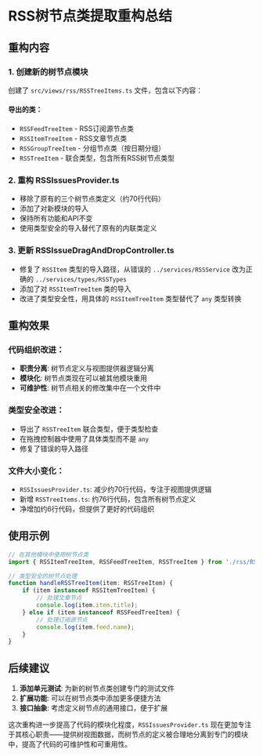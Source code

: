 # RSS树节点类提取重构总结

## 重构内容

### 1. 创建新的树节点模块
创建了 `src/views/rss/RSSTreeItems.ts` 文件，包含以下内容：

#### 导出的类：
- `RSSFeedTreeItem` - RSS订阅源节点类
- `RSSItemTreeItem` - RSS文章节点类  
- `RSSGroupTreeItem` - 分组节点类（按日期分组）
- `RSSTreeItem` - 联合类型，包含所有RSS树节点类型

### 2. 重构 RSSIssuesProvider.ts
- 移除了原有的三个树节点类定义（约70行代码）
- 添加了对新模块的导入
- 保持所有功能和API不变
- 使用类型安全的导入替代了原有的内联类定义

### 3. 更新 RSSIssueDragAndDropController.ts
- 修复了 `RSSItem` 类型的导入路径，从错误的 `../services/RSSService` 改为正确的 `../services/types/RSSTypes`
- 添加了对 `RSSItemTreeItem` 类的导入
- 改进了类型安全性，用具体的 `RSSItemTreeItem` 类型替代了 `any` 类型转换

## 重构效果

### 代码组织改进：
- **职责分离**: 树节点定义与视图提供器逻辑分离
- **模块化**: 树节点类现在可以被其他模块重用
- **可维护性**: 树节点相关的修改集中在一个文件中

### 类型安全改进：
- 导出了 `RSSTreeItem` 联合类型，便于类型检查
- 在拖拽控制器中使用了具体类型而不是 `any`
- 修复了错误的导入路径

### 文件大小变化：
- `RSSIssuesProvider.ts`: 减少约70行代码，专注于视图提供逻辑
- 新增 `RSSTreeItems.ts`: 约76行代码，包含所有树节点定义
- 净增加约6行代码，但提供了更好的代码组织

## 使用示例

```typescript
// 在其他模块中使用树节点类
import { RSSItemTreeItem, RSSFeedTreeItem, RSSTreeItem } from './rss/RSSTreeItems';

// 类型安全的树节点处理
function handleRSSTreeItem(item: RSSTreeItem) {
    if (item instanceof RSSItemTreeItem) {
        // 处理文章节点
        console.log(item.item.title);
    } else if (item instanceof RSSFeedTreeItem) {
        // 处理订阅源节点
        console.log(item.feed.name);
    }
}
```

## 后续建议

1. **添加单元测试**: 为新的树节点类创建专门的测试文件
2. **扩展功能**: 可以在树节点类中添加更多便捷方法
3. **接口抽象**: 考虑定义树节点的通用接口，便于扩展

这次重构进一步提高了代码的模块化程度，`RSSIssuesProvider.ts` 现在更加专注于其核心职责——提供树视图数据，而树节点的定义被合理地分离到专门的模块中，提高了代码的可维护性和可重用性。
